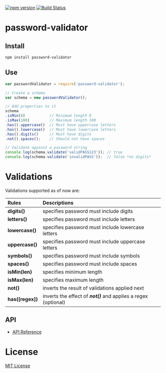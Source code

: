 
[![npm version](https://badge.fury.io/js/password-validator.svg)](https://www.npmjs.com/package/password-validator) [![Build Status](https://travis-ci.org/tarunbatra/password-validator.svg?branch=master)](https://travis-ci.org/tarunbatra/password-validator)

# password-validator

## Install
`npm install password-validator`

## Use

```js
var passwordValidator = require('password-validator');

// Create a schema
var schema = new passwordValidator();

// Add properties to it
schema
.isMin(8)           // Minimum length 8
.isMax(100)         // Maximum length 100
.has().uppercase()  // Must have uppercase letters
.has().lowercase()  // Must have lowercase letters
.has().digits()     // Must have digits
.not().spaces();    // Should not have spaces

// Validate against a password string
console.log(schema.validate('validPASS123')); // true
console.log(schema.validate('invalidPASS'));  // false *no digits*
```

# Validations
Validations supported as of now are:

|     Rules      |               Descriptions                                       |
|:---------------|:-----------------------------------------------------------------|
|**digits()**    | specifies password must include digits                           |
|**letters()**   | specifies password must include letters                          |
|**lowercase()** | specifies password must include lowercase letters                |
|**uppercase()** | specifies password must include uppercase letters                |
|**symbols()**   | specifies password must include symbols                          |
|**spaces()**    | specifies password must include spaces                           |
|**isMin(len)**  | specifies minimum length                                         |
|**isMax(len)**  | specifies maximum length                                         |
|**not()**       | inverts the result of validations applied next                   |
|**has([regex])**| inverts the effect of _**not()**_ and applies a regex (optional) |

## API
- [API Reference](https://tarunbatra.github.io/password-validator/PasswordSchema.html)

# License
[MIT License](http://choosealicense.com/licenses/mit/)
